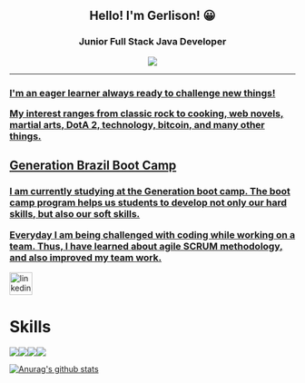 <center>
  <h2> Hello! I'm Gerlison! 😀 </h2>
  <h3> Junior Full Stack Java Developer </h3>
  <a href = "https://www.linkedin.com/in/gerlison-timoteo"><img src="https://img.shields.io/badge/linkedin-%230077B5.svg?&style=for-the-badge&logo=linkedin&logoColor=white" />
  </center>
  <hr>
  <h3> <p>I'm an eager learner always ready to challenge new things!</p>
  <p> My interest ranges from classic rock to cooking, web novels, martial arts, DotA 2, technology, bitcoin, and many other things. </p></h3>
  
  <h2>Generation Brazil Boot Camp</h2>
  <h3><p> I am currently studying at the Generation boot camp. The boot camp program helps us students to develop not only our hard skills, but also our soft skills.</p>
  <p> Everyday I am being challenged with coding while working on a team. Thus, I have learned about agile SCRUM methodology, and also improved my team work.</p></h3>

[<img src='https://cdn.jsdelivr.net/npm/simple-icons@3.0.1/icons/linkedin.svg' alt='linkedin' height='40'>](https://www.linkedin.com/in/https://www.linkedin.com/in/gerlison-timoteo//)  

# Skills
<img src="https://img.shields.io/badge/java-%23ED8B00.svg?&style=for-the-badge&logo=java&logoColor=white" /><img src="https://img.shields.io/badge/spring%20-%236DB33F.svg?&style=for-the-badge&logo=spring&logoColor=white" /><img src="https://img.shields.io/badge/mysql-%2300f.svg?&style=for-the-badge&logo=mysql&logoColor=white"/><img src="https://img.shields.io/badge/angular%20-%23DD0031.svg?&style=for-the-badge&logo=angular&logoColor=white"/>

[![Anurag's github stats](https://github-readme-stats.vercel.app/api?username=gerlisontimoteo)](https://github.com/anuraghazra/github-readme-stats)






